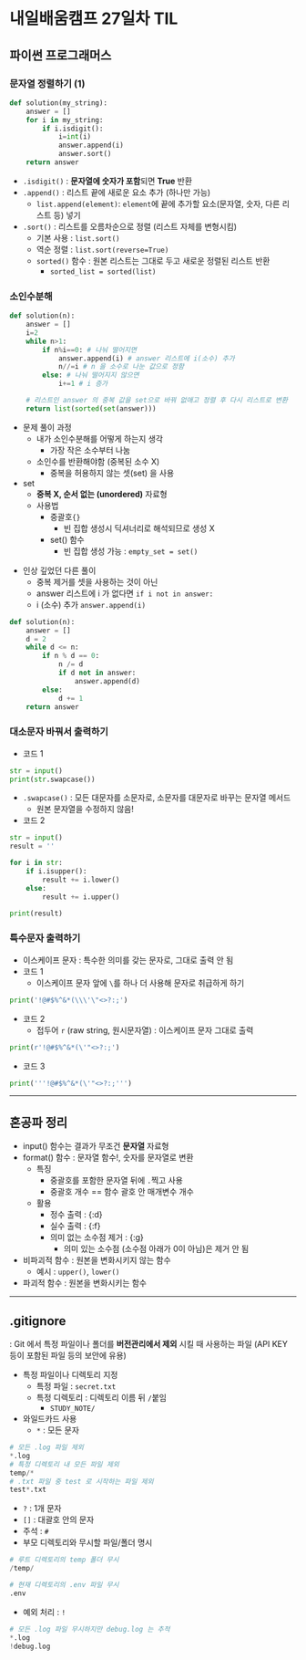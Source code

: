 # 내일배움캠프 27일차 TIL

## 파이썬 프로그래머스
### 문자열 정렬하기 (1)
```py
def solution(my_string):
    answer = []
    for i in my_string:
        if i.isdigit():
            i=int(i)
            answer.append(i)
            answer.sort()
    return answer
```
* `.isdigit()` : **문자열에 숫자가 포함**되면 **True** 반환
* `.append()` : 리스트 끝에 새로운 요소 추가 (하나만 가능)
  * `list.append(element)`: `element`에 끝에 추가할 요소(문자열, 숫자, 다른 리스트 등) 넣기
* `.sort()` : 리스트를 오름차순으로 정렬 (리스트 자체를 변형시킴)
  * 기본 사용 : `list.sort()` 
  * 역순 정렬 : `list.sort(reverse=True)`
  * `sorted()` 함수 : 원본 리스트는 그대로 두고 새로운 정렬된 리스트 반환
    * `sorted_list = sorted(list)`
### 소인수분해
```py
def solution(n):
    answer = []
    i=2
    while n>1:
        if n%i==0: # 나눠 떨어지면
            answer.append(i) # answer 리스트에 i(소수) 추가
            n//=i # n 을 소수로 나눈 값으로 정함
        else: # 나눠 떨어지지 않으면
            i+=1 # i 증가 

    # 리스트인 answer 의 중복 값을 set으로 바꿔 없애고 정렬 후 다시 리스트로 변환
    return list(sorted(set(answer))) 
```
* 문제 풀이 과정
  * 내가 소인수분해를 어떻게 하는지 생각
    * 가장 작은 소수부터 나눔
  * 소인수를 반환해야함 (중복된 소수 X)
    * 중복을 허용하지 않는 셋(set) 을 사용
* set
  * **중복 X, 순서 없는 (unordered)** 자료형
  * 사용법
    * 중괄호`{}`
      * 빈 집합 생성시 딕셔너리로 해석되므로 생성 X
    * set() 함수
      * 빈 집합 생성 가능 : `empty_set = set()`
- 인상 깊었던 다른 풀이
  * 중복 제거를 셋을 사용하는 것이 아닌
  * answer 리스트에 i 가 없다면 `if i not in answer:` 
  * i (소수) 추가 `answer.append(i)`
```py
def solution(n):
    answer = []
    d = 2
    while d <= n:
        if n % d == 0:
            n /= d
            if d not in answer:
                answer.append(d)
        else:
            d += 1
    return answer
```
### 대소문자 바꿔서 출력하기
* 코드 1
```py
str = input()
print(str.swapcase())
```
  * `.swapcase()` : 모든 대문자를 소문자로, 소문자를 대문자로 바꾸는 문자열 메서드
    * 원본 문자열을 수정하지 않음!
* 코드 2
```py
str = input()
result = ''

for i in str:
    if i.isupper():
        result += i.lower()
    else:
        result += i.upper()

print(result)
```
### 특수문자 출력하기
* 이스케이프 문자 : 특수한 의미를 갖는 문자로, 그대로 출력 안 됨
* 코드 1
  * 이스케이프 문자 앞에 `\`를 하나 더 사용해 문자로 취급하게 하기
```py
print('!@#$%^&*(\\\'\"<>?:;')
```
* 코드 2
  * 접두어 `r` (raw string, 원시문자열) : 이스케이프 문자 그대로 출력
```py
print(r'!@#$%^&*(\'"<>?:;')
```
* 코드 3
```py
print('''!@#$%^&*(\'"<>?:;''')
```
---

## 혼공파 정리
* input() 함수는 결과가 무조건 **문자열** 자료형
* format() 함수 : 문자열 함수!, 숫자를 문자열로 변환
  * 특징
    * 중괄호를 포함한 문자열 뒤에 `.`찍고 사용
    * 중괄호 개수 == 함수 괄호 안 매개변수 개수
  * 활용
    * 정수 출력 : {:d}
    * 실수 출력 : {:f}
    * 의미 없는 소수점 제거 : {:g}
      * 의미 있는 소수점 (소수점 아래가 0이 아님)은 제거 안 됨
* 비파괴적 함수 : 원본을 변화시키지 않는 함수
  * 예시 : `upper()`, `lower()`
* 파괴적 함수 : 원본을 변화시키는 함수

---
## .gitignore
: Git 에서 특정 파일이나 폴더를 **버전관리에서 제외** 시킬 때 사용하는 파일 (API KEY 등이 포함된 파일 등의 보안에 유용)

* 특정 파일이나 디렉토리 지정
  * 특정 파일 : `secret.txt`
  * 특정 디렉토리 : 디렉토리 이름 뒤 `/`붙임
    * `STUDY_NOTE/`
* 와일드카드 사용
  * `*` : 모든 문자
```py
# 모든 .log 파일 제외
*.log
# 특정 디렉토리 내 모든 파일 제외
temp/*
# .txt 파일 중 test 로 시작하는 파일 제외
test*.txt
```
  * `?` : 1개 문자
  * `[]` : 대괄호 안의 문자
* 주석 : `#`
* 부모 디렉토리와 무시할 파일/폴더 명시
```py
# 루트 디렉토리의 temp 폴더 무시
/temp/

# 현재 디렉토리의 .env 파일 무시
.env
```
* 예외 처리 : `!`
```py
# 모든 .log 파일 무시하지만 debug.log 는 추적
*.log
!debug.log
```



